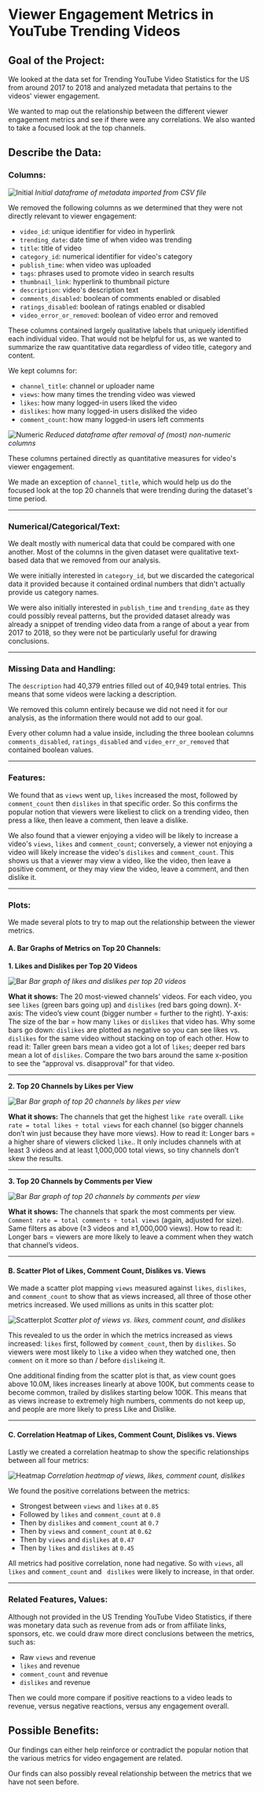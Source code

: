 # Viewer Engagement Metrics in YouTube Trending Videos

## Goal of the Project:

We looked at the data set for Trending YouTube Video Statistics for the US from around 2017 to 2018 and analyzed metadata that pertains to the videos' viewer engagement.

We wanted to map out the relationship between the different viewer engagement metrics and see if there were any correlations. We also wanted to take a focused look at the top channels.

## Describe the Data:
### Columns:

![Initial](img/initial.png)
*Initial dataframe of metadata imported from CSV file*

We removed the following columns as we determined that they were not directly relevant to viewer engagement:
- `video_id`: unique identifier for video in hyperlink
- `trending_date`: date time of when video was trending
- `title`: title of video
- `category_id`: numerical identifier for video's category
- `publish_time`: when video was uploaded
- `tags`: phrases used to promote video in search results
- `thumbnail_link`: hyperlink to thumbnail picture
- `description`: video's description text
- `comments_disabled`: boolean of comments enabled or disabled
- `ratings_disabled`: boolean of ratings enabled or disabled
- `video_error_or_removed`: boolean of video error and removed

These columns contained largely qualitative labels that uniquely identified each individual video. That would not be helpful for us, as we wanted to summarize the raw quantitative data regardless of video title, category and content.

We kept columns for:
- `channel_title`: channel or uploader name
- `views`: how many times the trending video was viewed
- `likes`: how many logged-in users liked the video
- `dislikes`: how many logged-in users disliked the video
- `comment_count`: how many logged-in users left comments

![Numeric](img/numeric.png)
*Reduced dataframe after removal of (most) non-numeric columns*

These columns pertained directly as quantitative measures for video's viewer engagement.

We made an exception of `channel_title`, which would help us do the focused look at the top 20 channels that were trending during the dataset's time period.

---

### Numerical/Categorical/Text:

We dealt mostly with numerical data that could be compared with one another. Most of the columns in the given dataset were qualitative text-based data that we removed from our analysis.

We were initially interested in `category_id`, but we discarded the categorical data it provided because it contained ordinal numbers that didn't actually provide us category names.

We were also initially interested in `publish_time` and `trending_date` as they could possibly reveal patterns, but the provided dataset already was already a snippet of trending video data from a range of about a year from 2017 to 2018, so they were not be particularly useful for drawing conclusions.

---

### Missing Data and Handling:

The `description` had 40,379 entries filled out of 40,949 total entries. This means that some videos were lacking a description.

We removed this column entirely because we did not need it for our analysis, as the information there would not add to our goal.

Every other column had a value inside, including the three boolean columns `comments_disabled`, `ratings_disabled` and `video_err_or_removed` that contained boolean values.

---

### Features:

We found that as `views` went up, `likes` increased the most, followed by `comment_count` then `dislikes` in that specific order. So this confirms the popular notion that viewers were likeliest to click on a trending video, then press a like, then leave a comment, then leave a dislike.

We also found that a viewer enjoying a video will be likely to increase a video's `views`, `likes` and `comment_count`; conversely, a viewer not enjoying a video will likely increase the video's `dislikes` and `comment_count`. This shows us that a viewer may view a video, like the video, then leave a positive comment, or they may view the video, leave a comment, and then dislike it.

---

### Plots:

We made several plots to try to map out the relationship between the viewer metrics.

#### A. Bar Graphs of Metrics on Top 20 Channels:
**1. Likes and Dislikes per Top 20 Videos**

![Bar](img/bar1.png)
*Bar graph of likes and dislikes per top 20 videos*

**What it shows:** The 20 most-viewed channels' videos. For each video, you see `likes` (green bars going up) and `dislikes` (red bars going down).
X-axis: The video’s view count (bigger number = further to the right).
Y-axis: The size of the bar = how many `likes` or `dislikes` that video has.
Why some bars go down: `dislikes` are plotted as negative so you can see likes vs. `dislikes` for the same video without stacking on top of each other.
How to read it: Taller green bars mean a video got a lot of `likes`; deeper red bars mean a lot of `dislikes`. Compare the two bars around the same x-position to see the “approval vs. disapproval” for that video.

---

**2. Top 20 Channels by Likes per View**

![Bar](img/bar2.png)
*Bar graph of top 20 channels by likes per view*

**What it shows:** The channels that get the highest `like rate` overall.
`Like rate = total likes ÷ total views` for each channel (so bigger channels don’t win just because they have more views).
How to read it: Longer bars = a higher share of viewers clicked `like`.. It only includes channels with at least 3 videos and at least 1,000,000 total views, so tiny channels don’t skew the results.

---

**3. Top 20 Channels by Comments per View**

![Bar](img/bar3.png)
*Bar graph of top 20 channels by comments per view*

**What it shows:** The channels that spark the most comments per view.
`Comment rate = total comments ÷ total views` (again, adjusted for size).
Same filters as above (≥3 videos and ≥1,000,000 views).
How to read it: Longer bars = viewers are more likely to leave a comment when they watch that channel’s videos.

---

#### B. Scatter Plot of Likes, Comment Count, Dislikes vs. Views

We made a scatter plot mapping `views` measured against `likes`, `dislikes`, and `comment_count` to show that as views increased, all three of those other metrics increased. We used millions as units in this scatter plot:

![Scatterplot](img/scatter.png)
*Scatter plot of views vs. likes, comment count, and dislikes*

This revealed to us the order in which the metrics increased as views increased: `likes` first, followed by `comment_count`, then by `dislikes`. So viewers were most likely to `like` a video when they watched one, then `comment` on it more so than / before `dislike`ing it.

One additional finding from the scatter plot is that, as view count goes above 10.0M, likes increases linearly at above 100K, but comments cease to become common, trailed by dislikes starting below 100K. This means that as views increase to extremely high numbers, comments do not keep up, and people are more likely to press Like and Dislike.

---

#### C. Correlation Heatmap of Likes, Comment Count, Dislikes vs. Views

Lastly we created a correlation heatmap to show the specific relationships between all four metrics:

![Heatmap](img/heatmap.png)
*Correlation heatmap of views, likes, comment count, dislikes*

We found the positive correlations between the metrics:
- Strongest between `views` and `likes` at `0.85`
- Followed by `likes` and `comment_count` at `0.8`
- Then by `dislikes` and `comment_count` at `0.7`
- Then by `views` and `comment_count` at `0.62`
- Then by `views` and `dislikes` at `0.47`
- Then by `likes` and `dislikes` at `0.45`

All metrics had positive correlation, none had negative. So with `views`, all `likes` and `comment_count` and ` dislikes` were likely to increase, in that order.

---

### Related Features, Values:

Although not provided in the US Trending YouTube Video Statistics, if there was monetary data such as revenue from ads or from affiliate links, sponsors, etc. we could draw more direct conclusions between the metrics, such as:

- Raw `views` and revenue
- `likes` and revenue
- `comment_count` and revenue
- `dislikes` and revenue

Then we could more compare if positive reactions to a video leads to revenue, versus negative reactions, versus any engagement overall.

## Possible Benefits:

Our findings can either help reinforce or contradict the popular notion that the various metrics for video engagement are related.

Our finds can also possibly reveal relationship between the metrics that we have not seen before.
